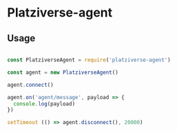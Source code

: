 # Platziverse-agent

## Usage

```js

const PlatziverseAgent = require('platziverse-agent')

const agent = new PlatziverseAgent()

agent.connect()

agent.on('agent/message', payload => {
  console.log(payload)
})

setTimeout (() => agent.disconnect(), 20000)
```